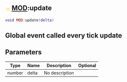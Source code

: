 ## ![shared](.gitbook/assets/shared.png) [MOD](./home/MOD):update

```lua
void MOD:update(delta)
```

Global event called every tick update
------
## Parameters

| Type   | Name | Description | Optional |
| ------ | ---- | ----------- | -------: |
| number | delta | No description |  |

